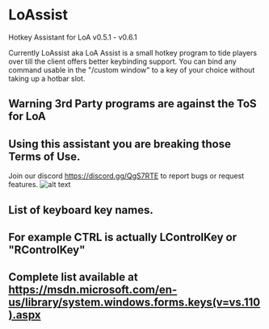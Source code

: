 # LoAssist
Hotkey Assistant for LoA v0.5.1 - v0.6.1

Currently LoAssist aka LoA Assist is a small hotkey program to tide players over till the client offers better keybinding support.
You can bind any command usable in the "/custom window" to a key of your choice without taking up a hotbar slot.



## Warning 3rd Party programs are against the ToS for LoA
## Using this assistant you are breaking those Terms of Use.

Join our discord https://discord.gg/QgS7RTE to report bugs or request features.
![alt text][logo]

[logo]: https://image.frl/i/ppz46m6w9f2iv65g.JPG "Sample Shot"


## List of keyboard key names.
## For example CTRL is actually LControlKey or "RControlKey"
## Complete list available at https://msdn.microsoft.com/en-us/library/system.windows.forms.keys(v=vs.110).aspx



